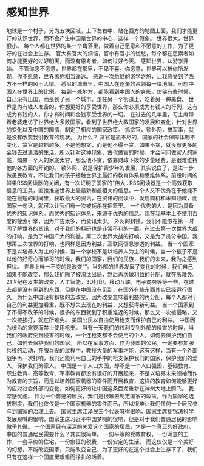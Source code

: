 # 感知世界

地球是一个村子，分为五块区域，上下左右中，站在西方的地图上面，我们才能更好的认识世界，而不会产生中国是世界的中心，这样一个假象。
世界很大，世界狠小。
每个人都在世界的某一个角落里，做着自己愿意和不愿意的工作，为了更好的在社会上生存。
官大有官大的烦恼，官小有官小的忧愁，每个都在思索者如何才能更好的过好明天，而没有思考者，如何过好今天。
感知世界，从游学开始。
不管你愿不愿意，世界都在那里，不卑不喜。你愿意，世界可以被你所发现，你不愿意，世界离你相当遥远。
感谢一次悉尼的游学之旅，让我感受到了西方不一样的风土人情。
悉尼的城市里，中国人在逐渐的占领每一块地域。可想中国人在世界上的比例。
每到一处地方，都能看到中国人的身影。仿佛有些时候，自己没有出国，而是到了另一个城市，走在另一个街道上，吃着另一种美食。
世界是为有钱人准备的，你想更好的享受世界，那么你必须成为有钱人的行列，这有成为有钱的人，你才有时间和金钱享受世界的一切。
在过去的几年里，习主席带着老婆走访了世界绝大多数国家，看到了世界绝大数国家的发展和变化，针对世界的变化以及中国的国情，制定了相应的国家政策。
抓贪官，锁外网，搞军事，就是没有改变我们教育的现状。
为什么？
贪官是抓不尽的，国家的社会保障体制不变化，贪官是越抓越多，不是他想贪，而是他不得不贪，如果不贪，就没有更多的金钱去过潇洒的生活。所以针对这种现象，古代做官的时候，才会问问做官人的家底，如果一个人的家底太穷，那么他不贪，依靠财政下拨的少量经费，是很难维持他的各方面的开销的。
锁外网，说是保护青少年的发展，其实说白了，是进一步做愚民教育，不让我们的孩子接触世界上最好的教育体系和思维体系，前段时间的鲜果RSS阅读器的关闭，有一次证明了国家的“伟大'.
RSS阅读器是一个高效获取信息的工具，直接推送世界上最最新和最相关的信息。一个人又不优秀在于他能不能在最短的时间里，获取最大的资讯，在资讯的阅读中，发现商机和未知领域，而国家一句话，就可以让我们有一次被扼杀在摇篮里。
一个优秀的人，是因为具备优秀的知识体系。而优秀的知识体系，来源于优秀的信息。现在我基本上不使用百度的搜索引擎，因为广告太多，而资讯太少。
外网的封锁，我们不能够在第一时间了解世界的资讯，对于我们的科研也是非常不利的一面。在过去第一次世界大战的打响，是为了中国广大的利益，第二次世界大战的打响，又是为了瓜分中国。我想第三次世界的打响，也同样是因为利益，互联网信息渗透的利益。
当一个国家不是以培养人为主的时候，当一个学校不是以培养人为主的时候，当一个孩子不是以他的好奇心而学习的时候，我们的国家，我们的民族，我们的未来，我为之感到担忧。
世界上唯一不变的是改变“”。当外部的世界发展了变化的时候，我们自己如果不能改变，那么我们除了被淘汰出局，然后再次做利益的分配，就在所难免。
21世纪在发生的改变，人工智能，3D打印，移动互联，电子商务等等一些，在过去都是没有见到的东西，但是在中国没有见到，在国外有些东西其实已经运行很久，为什么中国没有积极的去改变。因为改变意味着利益的再分配，每个人都对于自己的利益更加看重，既不想失去现在的利益，又想获得新利益。
当一个国家到了不得不改革的时候，很多的东西就到了积重难返的时候，那么又一次被侵略，又一次被挨打，就在所难免。
美国公民以自由使用枪支而保护自己的利益。
中国因为统治的需要而禁止使用枪支。
当有一天我们的权利受到外部的侵害的时候，当我们的政府受到侵害的时候，一个连枪支都不会使用的个人，如何去保护我们自己，如何去保护我们的国家。
所以在军事方面，作为我国的公民，一定要参加服兵役的活动，在服兵役的过程中，教授大量的军事才能，这有这样，当有一个外部战争再一次打响，我们还能利用自己的手中的枪支保护我们的国家，保护我们的爱人，保护我们的家人。
中国是一个人口大国，却不是一个人口强国，基础教育、职业教育、高等教育、军事教育都没有很好的开展起来，不是以培养未来领袖而作为教育的宗旨，而是以培养国家机器的零件而开展教育，这样的教育如何能够更好的应对社会外部的变化，如何更好的让中国这条巨龙重新在神州大地上腾飞。
我深感忧虑。
作为一个普通的居民，我们是很难去制定国家的政策。作为国家的选拔制度，我们也仅仅是一个国家机器的零件而已，所以很难让我们任何一个居民参与到国家的治理上去。
国家主席江泽民三个代表喊得很响，国家主席胡锦涛科学发展观喊的很响，国家主席习近平中国梦喊的很响，但是对于我们普通居民的影响微乎其微。
一个国家只有深深的关爱这个国家的居民，才是一个真正的好政府。
中国的普通居民需要什么？其实很简单。
一份平等的受教育权，一份满意的工作，一套平价的住宅，一份象征的税费，一份安定的生活。
而这仅仅是一个美好的幻想，不能改变国家，只能改变自己，为了更好的在这个社会上生存下了，我们只有在这样一个国度里艰难而挣扎的活着。
